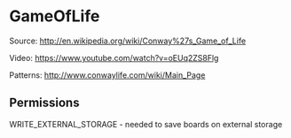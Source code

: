 # GameOfLife
Source: http://en.wikipedia.org/wiki/Conway%27s_Game_of_Life

Video: https://www.youtube.com/watch?v=oEUq2ZS8Flg

Patterns: http://www.conwaylife.com/wiki/Main_Page

## Permissions
WRITE_EXTERNAL_STORAGE - needed to save boards on external storage